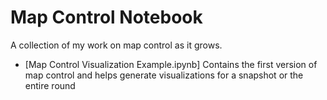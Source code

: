 # Map Control Notebook
A collection of my work on map control as it grows. 

- [Map Control Visualization Example.ipynb] Contains the first version of map control and helps generate visualizations for a snapshot or the entire round

